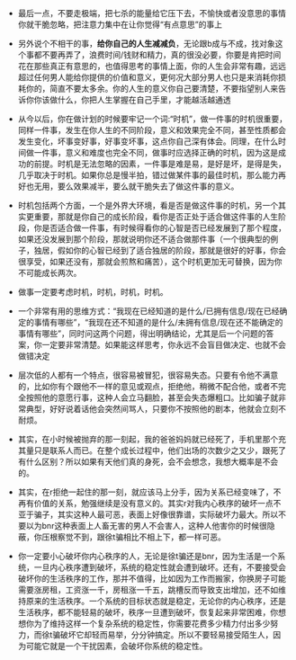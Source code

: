 + 最后一点，不要走极端，把七杀的能量给它压下去，不愉快或者没意思的事情你就干脆忽略，把注意力集中在让你觉得“有点意思”的事上
+ 另外说个不相干的事，**给你自己的人生减减负**，无论跟b成与不成，找对象这个事都不要再弄了，浪费时间/钱财和精力，真的很没必要，你要是肯把时间花在那些真正有意思的，也值得思考的事情上面，你的人生会非常有趣，远远超过任何男人能给你提供的价值和意义，更何况大部分男人也只是来消耗你损耗你的，简直不要太多余。你的人生的意义你自己要清楚，不要指望别人来告诉你你该做什么，你把人生掌握在自己手里，才能越活越通透
+ 从今以后，你在做计划的时候要牢记一个词:“时机”，做一件事的时机很重要，同样一件事，发生在你人生的不同阶段，意义和效果完全不同，甚至性质都会发生变化，坏事变好事，好事变坏事，这点你自己深有体会。同理，在什么时间做一件事，意义和难度也完全不同，做事时应选择正确的时机，因为这是成功的前提。时机是无法忽略的因素，一件事是难是易，是好是坏，是得是失，几乎取决于时机。如果你总是慢半拍，错过做某件事的最佳时机，那么能力再好也无用，要么效果减半，要么就干脆失去了做这件事的意义。
+ 时机包括两个方面，一个是外界大环境，看是否是做这件事的时机，另一个其实更重要，那就是你自己的成长阶段，看你是否正处于适合做这件事的人生阶段，你是否适合做一件事，有时候得看你的心智是否已经发展到了那个程度，如果还没发展到那个阶段，那就说明你还不适合做那件事（一个很典型的例子，独居，假如你的心智已经到了适合独居的阶段，那就是很好的好事，你会很享受，如果还没有，那就会煎熬和痛苦），这个时机更加无可替换，因为你不可能成长两次。
+ 做事一定要考虑时机，时机，时机，时机。
+ 一个非常有用的思维方式：“我现在已经知道的是什么/已拥有信息/现在已经确定的事情有哪些”，“我现在还不知道的是什么/未拥有信息/现在还不能确定的事情有哪些”，同时问这两个问题，得出明确结论，尤其是后一个问题的答案，你一定要非常清楚。如果能这样思考，你永远不会盲目做决定、也就不会做错决定

+ 层次低的人都有一个特点，很容易被冒犯，很容易失态。只要有令他不满意的，比如你有个跟他不一样的意见或观点，拒绝他，稍微不配合他，或者不完全按照他的意愿行事，这种人会立马翻脸，甚至会失态爆粗口。比如骗子就非常典型，好好说着话他会突然间骂人，只要你不按照他的剧本，他就会立刻不耐烦。
+ 其实，在小时候被抛弃的那一刻起，我的爸爸妈妈就已经死了，手机里那个充其量只是联系人而已。在整个成长过程中，他们出场的次数少之又少，跟死了有什么区别？所以如果有天他们真的身死，会不会想念，我想大概率是不会的。
+ 其实，在r拒绝一起住的那一刻，就应该马上分手，因为关系已经变味了，不再有价值的关系，勉强继续是没有意义的。其实r对我内心秩序的破坏一点不亚于骗子，其实这种人最可恶，表面上好像很靠谱，实际破坏力最大。所以不要以为bnr这种表面上人畜无害的男人不会害人，这种人他害你的时候很隐蔽，你压根察觉不到，跟徐t骗相比不相上下，都一样可恶。
+ 你一定要小心破坏你内心秩序的人，无论是徐t骗还是bnr，因为生活是一个系统，一旦内心秩序遭到破坏，系统的稳定性就会遭到破坏。还有，不要接受会破坏你的生活秩序的工作，那并不值得，比如因为工作而搬家，你换房子可能需要涨房租，工资涨一千，房租涨一千五，跳槽反而导致支出增加，还不如维持原来的生活秩序。一个系统的目标状态就是稳定，无论你的内心秩序，还是生活秩序，都不能轻易的破坏，秩序一旦遭到破坏，恢复起来非常困难，你想想你为了维持这样一个复杂系统的稳定性，你需要花费多少精力付出多少努力，而徐t骗破坏它却轻而易举，分分钟搞定。所以不要轻易接受陌生人，因为可能它就是一个干扰因素，会破坏你系统的稳定性。
